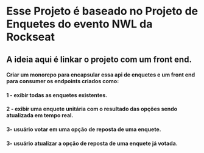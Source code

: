# Esse Projeto é baseado no Projeto de Enquetes do evento NWL da Rockseat

## A ideia aqui é linkar o projeto com um front end.

 #### Criar um monorepo para encapsular essa api de enquetes e um front end para consumer os endpoints criados como:

#### 1 - exibir todas as enquetes existentes.
#### 2 - exibir uma enquete unitária com o resultado das opções sendo atualizada em tempo real.
#### 3-  usuário votar em uma opção de reposta de uma enquete.
#### 3- usuário atualizar a  opção de reposta de uma enquete já votada.


